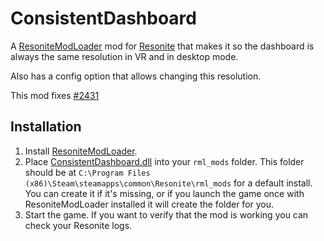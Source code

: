 # ConsistentDashboard

A [ResoniteModLoader](https://github.com/resonite-modding-group/ResoniteModLoader) mod for [Resonite](https://resonite.com/) that makes it so the dashboard is always the same resolution in VR and in desktop mode.

Also has a config option that allows changing this resolution.

This mod fixes [#2431](https://github.com/Yellow-Dog-Man/Resonite-Issues/issues/2431)

## Installation
1. Install [ResoniteModLoader](https://github.com/resonite-modding-group/ResoniteModLoader).
1. Place [ConsistentDashboard.dll](https://github.com/art0007i/ConsistentDashboard/releases/latest/download/ConsistentDashboard.dll) into your `rml_mods` folder. This folder should be at `C:\Program Files (x86)\Steam\steamapps\common\Resonite\rml_mods` for a default install. You can create it if it's missing, or if you launch the game once with ResoniteModLoader installed it will create the folder for you.
1. Start the game. If you want to verify that the mod is working you can check your Resonite logs.
